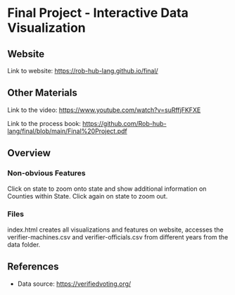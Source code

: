 Final Project - Interactive Data Visualization
===

Website
---
Link to website: https://rob-hub-lang.github.io/final/

Other Materials
---
Link to the video: https://www.youtube.com/watch?v=suRffjFKFXE

Link to the process book: https://github.com/Rob-hub-lang/final/blob/main/Final%20Project.pdf

Overview
---
### Non-obvious Features
Click on state to zoom onto state and show additional information on 
Counties within State. Click again on state to zoom out.

### Files
index.html creates all visualizations and features on website, accesses 
the verifier-machines.csv and verifier-officials.csv from different years 
from the data folder.

References
---
- Data source: https://verifiedvoting.org/
